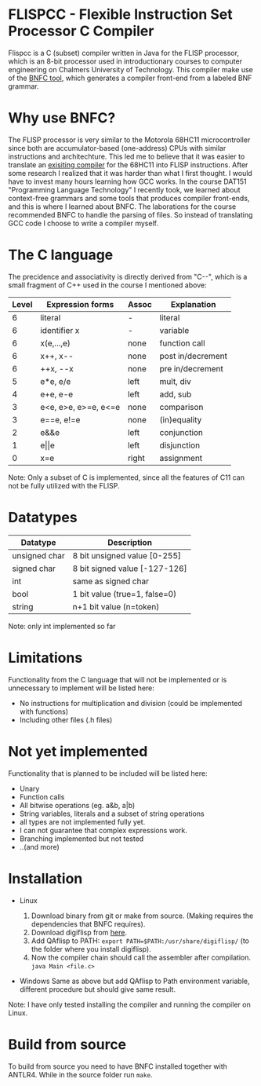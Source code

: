 # FLISPCC - Flexible Instruction Set Processor C Compiler
Flispcc is a C (subset) compiler written in Java for the FLISP processor, which is an 8-bit processor used in introductionary courses
to computer engineering on Chalmers University of Technology. This compiler make use of the [BNFC tool](https://github.com/BNFC/bnfc),
which generates a compiler front-end from a labeled BNF grammar.

# Why use BNFC?
The FLISP processor is very similar to the Motorola 68HC11 microcontroller since both are accumulator-based (one-address)
CPUs with similar instructions and architechture. This led me to believe that it was easier to translate an [exisiting compiler](https://www.gnu.org/software/m68hc11/m68hc11_gcc.html) for the 68HC11
into FLISP instructions. After some research I realized that it was harder than what I first thought. I would have to invest 
many hours learning how GCC works.
In the course DAT151 "Programming Language Technology" I recently took, we learned about context-free grammars and some tools that produces compiler front-ends, and this is  where I learned about BNFC.
The laborations for the course recommended BNFC to handle the parsing of files. So instead of translating GCC code I choose to write a compiler myself.

# The C language
The precidence and associativity is directly derived from "C--", 
which is a small fragment of C++ used in the course I mentioned above:

| Level | Expression forms     | Assoc | Explanation             |
|-------|----------------------|-------|-------------------------|
| 6     | literal              | \-    | literal                 |
| 6     | identifier x         | \-    | variable                |
| 6     | x\(e,\.\.\.,e\)      | none  | function call           |
| 6     | x\+\+, x\-\-         | none  | post in/decrement       |
| 6     | \+\+x, \-\-x         | none  | pre in/decrement        |
| 5     | e\*e, e/e            | left  | mult, div               |
| 4     | e\+e, e\-e           | left  | add, sub                |
| 3     | e<e, e>e, e>=e, e<=e | none  | comparison              |
| 3     | e==e, e\!=e          | none  | \(in\)equality          |
| 2     | e&&e                 | left  | conjunction             |
| 1     | e\|\|e               | left  | disjunction             |
| 0     | x=e                  | right | assignment              |


Note: Only a subset of C is implemented, since all the features of C11 can not be fully utilized with the FLISP.
# Datatypes
| Datatype      | Description                   |
|---------------|-------------------------------|
| unsigned char | 8 bit unsigned value [0-255]  |
| signed char   | 8 bit signed value [-127-126] |
| int           | same as signed char           |
| bool          | 1 bit value (true=1, false=0) |
| string        | n+1 bit value (n=token)       |

Note: only int implemented so far
# Limitations
  Functionality from the C language that will not be implemented or is unnecessary to implement will be listed here:
  - No instructions for multiplication and division (could be implemented with functions)
  - Including other files (.h files)

# Not yet implemented
  Functionality that is planned to be included will be listed here:
  - Unary
  - Function calls
  - All bitwise operations (eg. a&b, a|b)
  - String variables, literals and a subset of string operations
  - all types are not implemented fully yet.
  - I can not guarantee that complex expressions work.
  - Branching implemented but not tested
  - ..(and more)

# Installation
- Linux
  1. Download binary from git or make from source. (Making requires the dependencies that BNFC requires).
  2. Download digiflisp from [here](http://www.gbgmv.se/html/digiflisp.html). 
  3. Add QAflisp to PATH:  ```export PATH=$PATH:/usr/share/digiflisp/``` (to the folder where you install digiflisp).
  4. Now the compiler chain should call the assembler after compilation. ```java Main <file.c>```

- Windows
  Same as above but add QAflisp to Path environment variable, different procedure but should give same result.


Note: I have only tested installing the compiler and running the compiler on Linux.

# Build from source
To build from source you need to have BNFC installed together with ANTLR4.
While in the source folder run ```make```.


